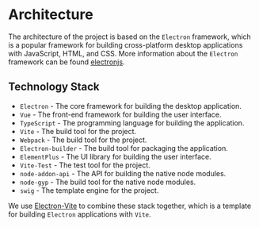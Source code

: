 # Architecture

The architecture of the project is based on the `Electron` framework, which is a popular framework for building cross-platform desktop applications with JavaScript, HTML, and CSS.
More information about the `Electron` framework can be found [electronjs](https://www.electronjs.org/).

## Technology Stack

- `Electron` - The core framework for building the desktop application.
- `Vue` - The front-end framework for building the user interface.
- `TypeScript` - The programming language for building the application.
- `Vite` - The build tool for the project.
- `Webpack` - The build tool for the project.
- `Electron-builder` - The build tool for packaging the application.
- `ElementPlus` - The UI library for building the user interface.
- `Vite-Test` - The test tool for the project.
- `node-addon-api` - The API for building the native node modules.
- `node-gyp` - The build tool for the native node modules.
- `swig` - The template engine for the project.

We use [Electron-Vite](https://electron-vite.org/) to combine these stack together, which is a template for building `Electron` applications with `Vite`.
